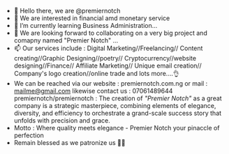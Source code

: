 - 👋 Hello there, we are @premiernotch
- 👀 We are interested in financial amd monetary service
- 🌱 I’m currently learning Business Administration...
- 💞️ We are looking forward to collaborating on a very big project and comapny named "Premier Notch" ...
- 📫 Our services include : Digital Marketing//Freelancing// Content creating//Graphic Designing//poetry// Cryptocurrency//website designing//Finance// Affiliate Marketing// Unique email creation// Company's logo creation//online trade and lots more....👌
- We can be reached via our website : premiernotch.com.ng or mail : mailme@gmail.com likewise contact us : 07061489644
premiernotch/premiernotch : The creation of  *"Premier Notch"* as a great company  is a strategic masterpiece, combining elements of elegance, diversity, and efficiency to orchestrate a grand-scale success story that unfolds with precision and grace. 
- Motto : Where quality meets elegance - Premier Notch your pinaccle of perfection 
- Remain blessed as we patronize us 🙏🙏
